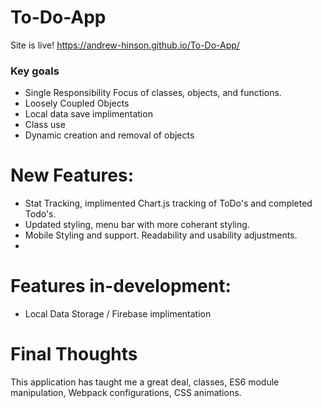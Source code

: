 # To-Do-App
Site is live! https://andrew-hinson.github.io/To-Do-App/


### Key goals 
* Single Responsibility Focus of classes, objects, and functions.
* Loosely Coupled Objects
* Local data save implimentation 
* Class use 
* Dynamic creation and removal of objects

# New Features:
* Stat Tracking, implimented Chart.js tracking of ToDo's and completed Todo's.
* Updated styling, menu bar with more coherant styling.
* Mobile Styling and support. Readability and usability adjustments.
* 
# Features in-development:
* Local Data Storage / Firebase implimentation


# Final Thoughts
This application has taught me a great deal, classes, ES6 module manipulation, Webpack configurations, CSS animations.



